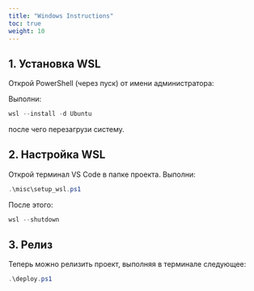 ```yaml
---
title: "Windows Instructions"
toc: true
weight: 10
---
```


## 1. Установка WSL

Открой PowerShell (через пуск) от имени администратора:

Выполни:

```powershell
wsl --install -d Ubuntu
```

после чего перезагрузи систему.

## 2. Настройка WSL

Открой терминал VS Code в папке проекта. Выполни:

```powershell
.\misc\setup_wsl.ps1
```

После этого:

```powershell
wsl --shutdown
```

## 3. Релиз

Теперь можно релизить проект, выполняя в терминале следующее:

```powershell
.\deploy.ps1
```
